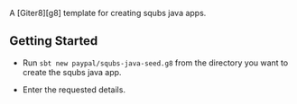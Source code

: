 A [Giter8][g8] template for creating squbs java apps.

Getting Started
---------------

* Run `sbt new paypal/squbs-java-seed.g8` from the directory you want to create the squbs java app.

* Enter the requested details.